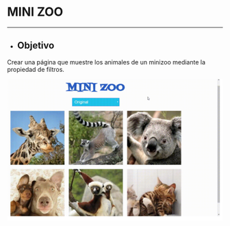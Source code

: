# **MINI ZOO**
-------

- ## **Objetivo**

Crear una página que muestre los animales de un minizoo mediante la propiedad de filtros.


![mini](assets/images/mini.png)
